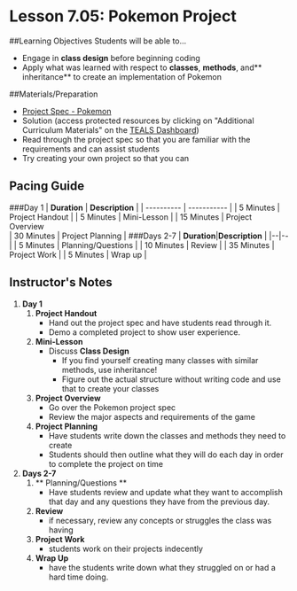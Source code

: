 # Lesson 7.05: Pokemon Project

##Learning Objectives
Students will be able to... 

* Engage in **class design** before beginning coding
* Apply what was learned with respect to **classes**, **methods**, and** inheritance** to create an implementation of Pokemon

##Materials/Preparation
* [Project Spec - Pokemon]
* Solution (access protected resources by clicking on "Additional Curriculum Materials" on the [TEALS Dashboard])
* Read through the project spec so that you are familiar with the requirements and can assist students
* Try creating your own project so that you can 

## Pacing Guide
###Day 1
| **Duration**   | **Description** |
| ---------- | ----------- |
| 5 Minutes  | Project Handout      |
| 5 Minutes | Mini-Lesson      |
| 15 Minutes | Project Overview         
| 30 Minutes | Project Planning  |
###Days 2-7
| **Duration**|**Description**      |
|--|--|
| 5 Minutes  | Planning/Questions      |
| 10 Minutes | Review      |
| 35 Minutes | Project Work        |
| 5 Minutes | Wrap up     |
## Instructor's Notes

1. **Day 1**
    1. **Project Handout**
        * Hand out the project spec and have students read through it.
        * Demo a completed project to show user experience. 
    2. **Mini-Lesson**
    	* Discuss **Class Design**
    		* If you find yourself creating many classes with similar methods, use inheritance! 
    		* Figure out the actual structure without writing code and use that to create your classes
    3. **Project Overview**	
    	* Go over the Pokemon project spec
    	* Review the major aspects and requirements of the game
    4. **Project Planning**
    	* Have students write down the classes and methods they need to create
    	* Students should then outline what they will do each day in order to complete the project on time
2. **Days 2-7**
	1. ** Planning/Questions **
		* Have students review and update what they want to accomplish that day and any questions they have from the previous day.
	2. **Review** 
		* if necessary, review any concepts or struggles the class was having
	3. **Project Work** 
		* students work on their projects indecently
	4. **Wrap Up**
		* have the students write down what they struggled on or had a hard time doing. 

  
[Project Spec - Pokemon]:project.md
[TEALS Dashboard]:http:/www.tealsk12.org/dashboard

